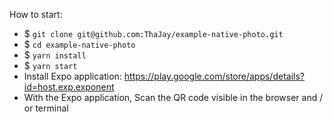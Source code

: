 How to start:

- $ `git clone git@github.com:ThaJay/example-native-photo.git`
- $ `cd example-native-photo`
- $ `yarn install`
- $ `yarn start`
- Install Expo application: https://play.google.com/store/apps/details?id=host.exp.exponent
- With the Expo application, Scan the QR code visible in the browser and / or terminal
